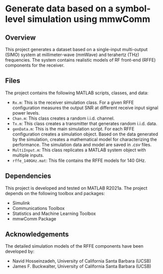# Generate data based on a symbol-level simulation using mmwComm

## Overview
This project generates a dataset based on a single-input multi-output (SIMO) system at millimeter-wave (mmWave) and terahertz (THz) frequencies. The system contains realistic models of RF front-end (RFFE) components for the receiver.

## Files
The project contains the following MATLAB scripts, classes, and data:
- ```Rx.m```: This is the receiver simulation class. For a given RFFE configuration measures the output SNR at different receive input signal power levels.
- ```Chan.m```: This class creates a random i.i.d. channel.
- ```Tx.m```: This class creates a transmitter that generates random i.i.d. data.
- ``genData.m``: This is the main simulation script. For each RFFE configuration creates a simulation object. Based on the data generated by the simulation, creates a mathematical model for characterizing the performance. The simulation data and model are saved in *.csv* files.
- ```MultiInput.m```: This class replicates a MATLAB system object with multiple inputs.
- ```rffe_140GHz.mat```: This file contains the RFFE models for 140 GHz.

## Dependencies
This project is developed and tested on MATLAB R2021a. The project depends on the following toolbox and packages:
- Simulink
- Communications Toolbox
- Statistics and Machine Learning Toolbox
- mmwComm Package

## Acknowledgements
The detailed simulation models of the RFFE components have been developed by:
- Navid Hosseinzadeh, University of California Santa Barbara (UCSB)
- James F. Buckwalter, University of California Santa Barbara (UCSB)